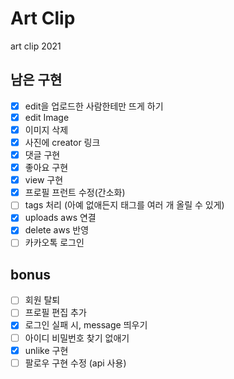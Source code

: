 # Art Clip

art clip 2021

## 남은 구현

- [x] edit을 업로드한 사람한테만 뜨게 하기
- [x] edit Image
- [x] 이미지 삭제
- [x] 사진에 creator 링크
- [x] 댓글 구현
- [x] 좋아요 구현
- [x] view 구현
- [x] 프로필 프런트 수정(간소화)
- [ ] tags 처리 (아예 없애든지 태그를 여러 개 올릴 수 있게)
- [x] uploads aws 연결
- [x] delete aws 반영
- [ ] 카카오톡 로그인

## bonus

- [ ] 회원 탈퇴
- [ ] 프로필 편집 추가
- [x] 로그인 실패 시, message 띄우기
- [ ] 아이디 비밀번호 찾기 없애기
- [x] unlike 구현
- [ ] 팔로우 구현 수정 (api 사용)